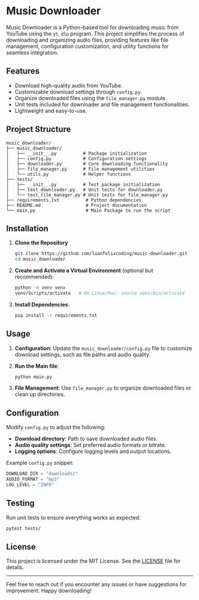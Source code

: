 # Music Downloader

Music Downloader is a Python-based tool for downloading music from YouTube using the `yt_dlp` program. This project simplifies the process of downloading and organizing audio files, providing features like file management, configuration customization, and utility functions for seamless integration.

## Features

- Download high-quality audio from YouTube.
- Customizable download settings through `config.py`.
- Organize downloaded files using the `file_manager.py` module.
- Unit tests included for downloader and file management functionalities.
- Lightweight and easy-to-use.

## Project Structure

```
music_downloader/
├── music_downloader/
│   ├── __init__.py          # Package initialization
│   ├── config.py            # Configuration settings
│   ├── downloader.py        # Core downloading functionality
│   ├── file_manager.py      # File management utilities
│   └── utils.py             # Helper functions
├── tests/
│   ├── __init__.py          # Test package initialization
│   ├── test_downloader.py   # Unit tests for downloader.py
│   └── test_file_manager.py # Unit tests for file_manager.py
├── requirements.txt          # Python dependencies
├── README.md                 # Project documentation
└── main.py                   # Main Package to run the script
```

## Installation

1. **Clone the Repository**
   ```bash
   git clone https://github.com/luanfelixcoding/music-downloader.git
   cd music_downloader
   ```

2. **Create and Activate a Virtual Environment** (optional but recommended):
   ```bash
   python -m venv venv
   venv/Scripts/activate   # On Linux/Mac: source venv/bin/activate
   ```

3. **Install Dependencies**:
   ```bash
   pip install -r requirements.txt
   ```

## Usage

1. **Configuration**:
   Update the `music_downloader/config.py` file to customize download settings, such as file paths and audio quality.

2. **Run the Main file**:
   ```bash
   python main.py
   ```

3. **File Management**:
   Use `file_manager.py` to organize downloaded files or clean up directories.

## Configuration

Modify `config.py` to adjust the following:

- **Download directory**: Path to save downloaded audio files.
- **Audio quality settings**: Set preferred audio formats or bitrate.
- **Logging options**: Configure logging levels and output locations.

Example `config.py` snippet:
```python
DOWNLOAD_DIR = "downloads/"
AUDIO_FORMAT = "mp3"
LOG_LEVEL = "INFO"
```

## Testing

Run unit tests to ensure everything works as expected:

```bash
pytest tests/
```

## License

This project is licensed under the MIT License. See the [LICENSE](LICENSE) file for details.

---

Feel free to reach out if you encounter any issues or have suggestions for improvement. Happy downloading!

